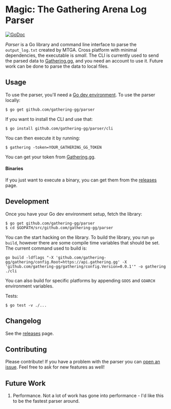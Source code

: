 # Magic: The Gathering Arena Log Parser #
[![GoDoc](https://godoc.org/gathering-gg/parser?status.svg)](https://godoc.org/gathering-gg/parser)

_Parser_ is a Go library and command line interface to parse the
`output_log.txt` created by MTGA. Cross platform with minimal dependencies, the
executable is _small_. The CLI is currently used to send the parsed data to
[Gathering.gg](https://gathering.gg), and you need an account to use it. Future
work can be done to parse the data to local files.

## Usage ##
To use the parser, you'll need a [Go dev
environment](https://golang.org/doc/install). To use the parser locally:

```
$ go get github.com/gathering-gg/parser
```

If you want to install the CLI and use that:
```
$ go install github.com/gathering-gg/parser/cli
```
You can then execute it by running:
```
$ gathering -token=YOUR_GATHERING_GG_TOKEN
```
You can get your token from [Gathering.gg](https://gathering.gg).

#### Binaries ####
If you just want to execute a binary, you can get them from the
[releases](https://github.com/gathering-gg/parser/releases) page.

## Development ##
Once you have your Go dev environment setup, fetch the library:

```
$ go get github.com/gathering-gg/parser
$ cd $GOPATH/src/github.com/gathering-gg/parser
```

You can the start hacking on the library. To build the library, you run `go
build`, however there are some compile time variables that should be set. The
current command used to build is:

```
go build -ldflags "-X 'github.com/gathering-gg/gathering/config.Root=https://api.gathering.gg' -X 'github.com/gathering-gg/gathering/config.Version=0.0.1'" -o gathering ./cli
```
You can also build for specific platforms by appending `GOOS` and `GOARCH`
environment variables.

Tests:
```
$ go test -v ./...
```


## Changelog ##
See the [releases](https://github.com/gathering-gg/parser/releases) page.

## Contributing ##
Please contribute! If you have a problem with the parser you can [open an
issue](https://github.com/gathering-gg/parser/issues/new). Feel free to ask for
new features as well!

## Future Work ##
1. Performance. Not a lot of work has gone into performance - I'd like this to be the fastest parser around.

